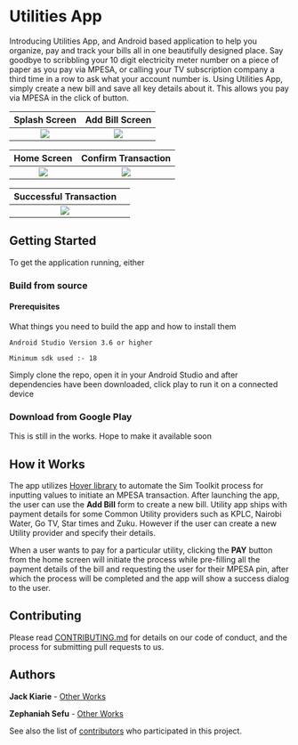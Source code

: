# Utilities App

Introducing Utilities App, and Android based application to help you organize, pay and track your bills all in one beautifully designed place. Say goodbye to scribbling
your 10 digit electricity meter number on a piece of paper as you pay via MPESA, or calling your TV subscription company a third time in a row to ask what your account number is.
Using Utilities App, simply create a new bill and save all key details about it. This allows you pay via MPESA in the click of button.


Splash Screen             |  Add Bill Screen
:-------------------------:|:-------------------------:
![](https://user-images.githubusercontent.com/8895134/81540466-60599c00-937a-11ea-97f6-7a2b0237652f.png)  |  ![](https://user-images.githubusercontent.com/8895134/81540617-93039480-937a-11ea-99b8-0637f2188f38.png)

Home Screen             |  Confirm Transaction
:-------------------------:|:-------------------------:
![](https://user-images.githubusercontent.com/8895134/81540905-03aab100-937b-11ea-9ce8-23377fe05055.png)  | ![](https://user-images.githubusercontent.com/8895134/81540883-fd1c3980-937a-11ea-89d8-8d034bb56454.png)

|                                          Successful Transaction                                          |    |
|:--------------------------------------------------------------------------------------------------------:|:----|
| ![](https://user-images.githubusercontent.com/8895134/81540896-01485700-937b-11ea-85cc-5d59b8ef6f2b.png) |  |


## Getting Started

To get the application running, either

### Build from source

#### Prerequisites

What things you need to build the app and how to install them

```
Android Studio Version 3.6 or higher

Minimum sdk used :- 18

```

Simply clone the repo, open it in your Android Studio and after dependencies have been downloaded, click play to run
it on a connected device

### Download from Google Play

This is still in the works. Hope to make it available soon

## How it Works

The app utilizes [Hover library](https://www.usehover.com/) to automate the Sim Toolkit process for inputting values to initiate an MPESA transaction.
After launching the app, the user can use the **Add Bill** form to create a new bill. Utility app ships with payment details for some Common
Utility providers such as KPLC, Nairobi Water, Go TV, Star times and Zuku. However if the user can create a new Utility provider and specify their details.

When a user wants to pay for a particular utility, clicking the **PAY** button from the home screen will initiate the process while pre-filling all the payment
details of the bill and requesting the user for their MPESA pin, after which the process will be completed and the app will show a success dialog to the user.


## Contributing

Please read [CONTRIBUTING.md](https://gist.github.com/PurpleBooth/b24679402957c63ec426) for details on our code of conduct, and the process for submitting pull requests to us.

## Authors

 **Jack Kiarie** - [Other Works](https://github.com/Jackwitwicky)

 **Zephaniah Sefu** - [Other Works](https://github.com/SefuZeph)

See also the list of [contributors](https://github.com/your/project/contributors) who participated in this project.


